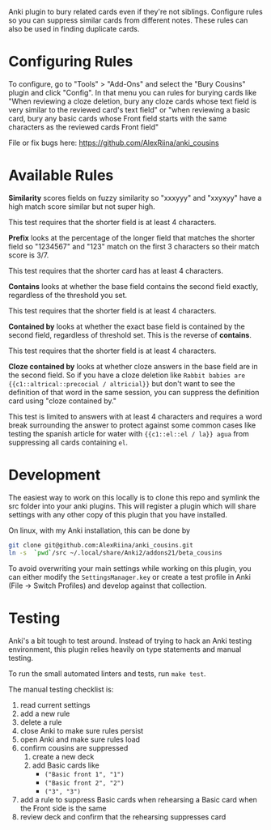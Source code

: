 Anki plugin to bury related cards even if they're not siblings. Configure rules
so you can suppress similar cards from different notes. These rules can also be
used in finding duplicate cards.

# Configuring Rules

To configure, go to "Tools" > "Add-Ons" and select the "Bury Cousins" plugin
and click "Config". In that menu you can rules for burying cards like "When
reviewing a cloze deletion, bury any cloze cards whose text field is very
similar to the reviewed card's text field" or "when reviewing a basic card,
bury any basic cards whose Front field starts with the same characters as the
reviewed cards Front field"

File or fix bugs here:
<a href="https://github.com/AlexRiina/anki_cousins" rel="nofollow">https://github.com/AlexRiina/anki_cousins</a>

# Available Rules

**Similarity** scores fields on fuzzy similarity so "xxxyyy" and "xxyxyy" have
a high match score similar but not super high.

This test requires that the shorter field is at least 4 characters.

**Prefix** looks at the percentage of the longer field that matches the shorter
field so "1234567" and "123" match on the first 3 characters so their match
score is 3/7.

This test requires that the shorter card has at least 4 characters.

**Contains** looks at whether the base field contains the second field exactly,
regardless of the threshold you set.

This test requires that the shorter field is at least 4 characters.

**Contained by** looks at whether the exact base field is contained by the second
field, regardless of threshold set. This is the reverse of **contains**.

This test requires that the shorter field is at least 4 characters.

**Cloze contained by** looks at whether cloze answers in the base field are in
the second field. So if you have a cloze deletion like
`Rabbit babies are {{c1::altrical::precocial / altricial}}`
but don't want to see the definition of that word in the same session, you can
suppress the definition card using "cloze contained by."

This test is limited to answers with at least 4 characters and requires a word
break surrounding the answer to protect against some common cases like testing
the spanish article for water with `{{c1::el::el / la}} agua` from suppressing
all cards containing `el`.

# Development

The easiest way to work on this locally is to clone this repo and symlink the
src folder into your anki plugins. This will register a plugin which will share
settings with any other copy of this plugin that you have installed.

On linux, with my Anki installation, this can be done by

```sh
git clone git@github.com:AlexRiina/anki_cousins.git
ln -s  `pwd`/src ~/.local/share/Anki2/addons21/beta_cousins
```

To avoid overwriting your main settings while working on this plugin, you can
either modify the `SettingsManager.key` or create a test profile in Anki
(File -> Switch Profiles) and develop against that collection.

# Testing

Anki's a bit tough to test around. Instead of trying to hack an Anki testing
environment, this plugin relies heavily on type statements and manual testing.

To run the small automated linters and tests, run `make test`.

The manual testing checklist is:

1. read current settings
1. add a new rule
1. delete a rule
1. close Anki to make sure rules persist
1. open Anki and make sure rules load
1. confirm cousins are suppressed
    1. create a new deck
    1. add Basic cards like
        - `("Basic front 1", "1")`
        - `("Basic front 2", "2")`
        - `("3", "3")`
  1.  add a rule to suppress Basic cards when rehearsing a Basic card when the Front side is the same
  1. review deck and confirm that the rehearsing suppresses card
